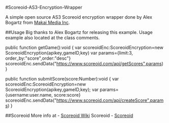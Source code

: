 #Scoreoid-AS3-Encryption-Wrapper

A simple open source AS3 Scoreoid encryption wrapper done by Alex Bogartz from <a href="http://www.makaimedia.com/" title="Makai Media Inc" target="_blank">Makai Media Inc</a>.

##Usage
Big thanks to Alex Bogartz for releasing this example. Usage example also located at the class comments.

public function getGame():void
{
    var scoreoidEnc:ScoreoidEncryption=new ScoreoidEncryption(apikey,gameID,key)
    var params={limit:3, order_by:"score",order:"desc"}
    scoreoidEnc.sendData("https://www.scoreoid.com/api/getScores",params)
}

public function submitScore(score:Number):void
{
   var scoreoidEnc:ScoreoidEncryption=new ScoreoidEncryption(apikey,gameID,key); 
   var params={username:user.name, score:score}
   scoreoidEnc.sendData("https://www.scoreoid.com/api/createScore",params)
}

##Scoreoid
More info at - <a href="http://wiki.scoreoid.net/open-source-examples/scoreoid-as3-encryption-wrapper/" target="_blank">Scoreoid Wiki</a>
Scoreoid - <a href="http://www.scoreoid.net/" target="_blank">Scoreoid</a> 